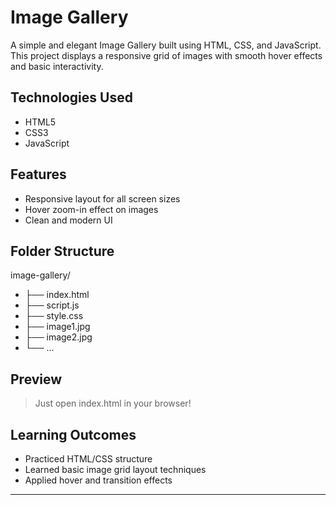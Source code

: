 #  Image Gallery

A simple and elegant Image Gallery built using HTML, CSS, and JavaScript. This project displays a responsive grid of images with smooth hover effects and basic interactivity.

##  Technologies Used
- HTML5
- CSS3
- JavaScript

##  Features
- Responsive layout for all screen sizes
- Hover zoom-in effect on images
- Clean and modern UI

##  Folder Structure

image-gallery/
- ├── index.html
- ├── script.js
- ├── style.css
- ├── image1.jpg
- ├── image2.jpg
- └── ...

##  Preview

> Just open index.html in your browser!

##  Learning Outcomes
- Practiced HTML/CSS structure
- Learned basic image grid layout techniques
- Applied hover and transition effects

---
